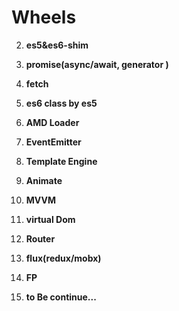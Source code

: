 # Wheels

2. **es5&es6-shim**
3. **promise(async/await, generator )**
4. **fetch**

1. **es6 class by es5**
5. **AMD Loader**
7. **EventEmitter**
8. **Template Engine**


9. **Animate**
10. **MVVM**
6. **virtual Dom**

11. **Router**
12. **flux(redux/mobx)**
13. **FP**
14. **to Be continue...**


